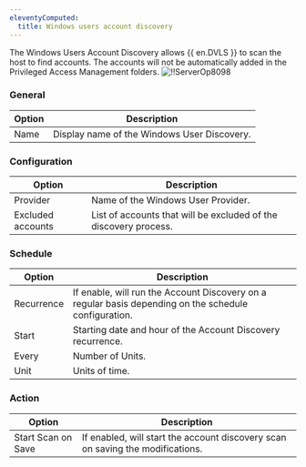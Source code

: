 ```yaml
---
eleventyComputed:
  title: Windows users account discovery
---
```

The Windows Users Account Discovery allows {{ en.DVLS }} to scan the host to find accounts. The accounts will not be automatically added in the Privileged Access Management folders.
![!!ServerOp8098](https://cdnweb.devolutions.net/docs/en/server/ServerOp8098.png)

### General
| Option | Description                                |
|--------|--------------------------------------------|
| Name   | Display name of the Windows User Discovery.|

### Configuration
| Option            | Description                                                      |
|-------------------|------------------------------------------------------------------|
| Provider          | Name of the Windows User Provider.                               |
| Excluded accounts | List of accounts that will be excluded of the discovery process. |

### Schedule
| Option    | Description                                                                                           |
|-----------|-------------------------------------------------------------------------------------------------------|
| Recurrence| If enable, will run the Account Discovery on a regular basis depending on the schedule configuration. |
| Start     | Starting date and hour of the Account Discovery recurrence.                                           |
| Every     | Number of Units.                                                                                      |
| Unit      | Units of time.                                                                                        |

### Action
| Option            | Description                                                                    |
|-------------------|--------------------------------------------------------------------------------|
| Start Scan on Save| If enabled, will start the account discovery scan on saving the modifications. |
